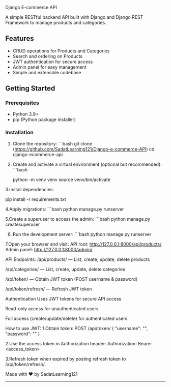  Django E-commerce API

A simple RESTful backend API built with Django and Django REST Framework to manage products and categories.

## Features

- CRUD operations for Products and Categories
- Search and ordering on Products
- JWT authentication for secure access
- Admin panel for easy management
- Simple and extensible codebase

## Getting Started

### Prerequisites

- Python 3.9+
- pip (Python package installer)

### Installation
1. Clone the repository:
        ```bash
       git clone (https://github.com/SadatLearning121/Django-e-commerce-API)
      cd django-ecommerce-api
   
2.   Create and activate a virtual environment (optional but recommended):
    ```bash

      python -m venv venv
      source venv/bin/activate

3.Install dependencies:

pip install -r requirements.txt

4.Apply migrations:
    ```bash
    python manage.py runserver

5.Create a superuser to access the admin: 
      ```bash
    python manage.py createsuperuser

6. Run the development server:
       ```bash
    python manage.py runserver

7.Open your browser and visit:
API root: http://127.0.0.1:8000/api/products/
Admin panel: http://127.0.0.1:8000/admin/

API Endpoints:
/api/products/ — List, create, update, delete products

/api/categories/ — List, create, update, delete categories

/api/token/ — Obtain JWT token (POST username & password)

/api/token/refresh/ — Refresh JWT token

Authentication
Uses JWT tokens for secure API access

Read-only access for unauthenticated users

Full access (create/update/delete) for authenticated users

How to use JWT:
1.Obtain token:
POST /api/token/
{
  "username": "<your-username>",
  "password": "<your-password>"
}

2.Use the access token in Authorization header:
Authorization: Bearer <access_token>

3.Refresh token when expired by posting refresh token to /api/token/refresh/.

Made with ❤️ by SadatLearning121

---


    

    
